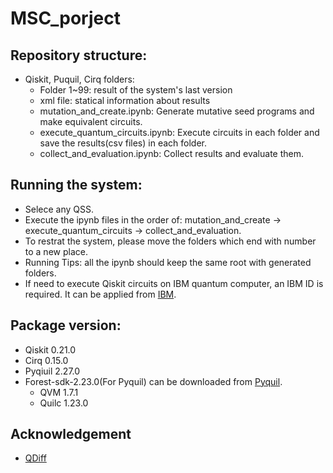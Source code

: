 # MSC_porject

## Repository structure:

* Qiskit, Puquil, Cirq folders:
    *  Folder 1~99: result of the system's last version
    *  xml file: statical information about results
    *  mutation_and_create.ipynb: Generate mutative seed programs and make equivalent circuits.
    *  execute_quantum_circuits.ipynb: Execute circuits in each folder and save the results(csv files) in each folder.
    *  collect_and_evaluation.ipynb: Collect results and evaluate them.

## Running the system:
* Selece any QSS.
* Execute the ipynb files in the order of: mutation_and_create -> execute_quantum_circuits -> collect_and_evaluation.
* To restrat the system, please move the folders which end with number to a new place.
* Running Tips: all the ipynb should keep the same root with generated folders.
* If need to execute Qiskit circuits on IBM quantum computer, an IBM ID is required. It can be applied from [IBM](https://quantum-computing.ibm.com/).

## Package version:
* Qiskit 0.21.0
* Cirq 0.15.0
* Pyqiuil 2.27.0 
* Forest-sdk-2.23.0(For Pyquil) can be downloaded from [Pyquil](https://downloads.rigetti.com/qcs-sdk/forest-sdk-2.23.0.msi).
    * QVM 1.7.1
    * Quilc 1.23.0


## Acknowledgement
* [QDiff](https://github.com/wjy99-c/QDiff)



